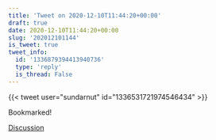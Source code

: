 ```yaml
---
title: 'Tweet on 2020-12-10T11:44:20+00:00'
draft: true
date: 2020-12-10T11:44:20+00:00
slug: '202012101144'
is_tweet: true
tweet_info:
  id: '1336879394413940736'
  type: 'reply'
  is_thread: False
---
```




{{< tweet user="sundarnut" id="1336531721974546434" >}}

Bookmarked!

[Discussion](https://x.com/sytelus/status/1336879394413940736)
